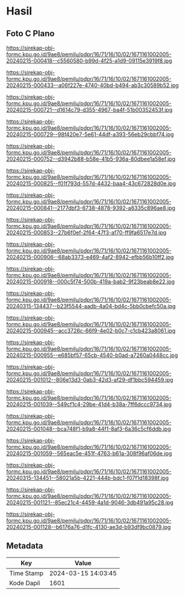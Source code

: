 # Hasil

## Foto C Plano

https://sirekap-obj-formc.kpu.go.id/9ae8/pemilu/pdpr/16/71/16/10/02/1671161002005-20240215-000418--c5560580-b99d-4f25-a1d9-09115e3919f8.jpg

https://sirekap-obj-formc.kpu.go.id/9ae8/pemilu/pdpr/16/71/16/10/02/1671161002005-20240215-000433--a06f227e-4740-40bd-b494-ab3c30589b52.jpg

https://sirekap-obj-formc.kpu.go.id/9ae8/pemilu/pdpr/16/71/16/10/02/1671161002005-20240215-000721--d1614c79-d355-4967-ba4f-51b00352453f.jpg

https://sirekap-obj-formc.kpu.go.id/9ae8/pemilu/pdpr/16/71/16/10/02/1671161002005-20240215-000729--98f420e7-5e61-44df-a393-56eb29cbbf74.jpg

https://sirekap-obj-formc.kpu.go.id/9ae8/pemilu/pdpr/16/71/16/10/02/1671161002005-20240215-000752--d3942b88-b58e-41b5-936a-80dbee1a58ef.jpg

https://sirekap-obj-formc.kpu.go.id/9ae8/pemilu/pdpr/16/71/16/10/02/1671161002005-20240215-000825--f01f793d-557d-4432-baa4-43c672828d0e.jpg

https://sirekap-obj-formc.kpu.go.id/9ae8/pemilu/pdpr/16/71/16/10/02/1671161002005-20240215-000841--2177dbf3-6738-4878-9392-a6335c896ae8.jpg

https://sirekap-obj-formc.kpu.go.id/9ae8/pemilu/pdpr/16/71/16/10/02/1671161002005-20240215-000853--27b6f0ef-2f64-47f3-af70-ff9fa6517e7d.jpg

https://sirekap-obj-formc.kpu.go.id/9ae8/pemilu/pdpr/16/71/16/10/02/1671161002005-20240215-000906--68ab3373-e469-4af2-8942-efbb56b10ff2.jpg

https://sirekap-obj-formc.kpu.go.id/9ae8/pemilu/pdpr/16/71/16/10/02/1671161002005-20240215-000918--000c5f74-500b-419a-bab2-9f23beab8e22.jpg

https://sirekap-obj-formc.kpu.go.id/9ae8/pemilu/pdpr/16/71/16/10/02/1671161002005-20240315-134437--b23f5544-aadb-4a04-bd4c-5bb0cbefc50a.jpg

https://sirekap-obj-formc.kpu.go.id/9ae8/pemilu/pdpr/16/71/16/10/02/1671161002005-20240215-000945--acc3726c-66f9-4e02-b0c7-c1cb423a8061.jpg

https://sirekap-obj-formc.kpu.go.id/9ae8/pemilu/pdpr/16/71/16/10/02/1671161002005-20240215-000955--e685bf57-65cb-4540-b0ad-a7260a0448cc.jpg

https://sirekap-obj-formc.kpu.go.id/9ae8/pemilu/pdpr/16/71/16/10/02/1671161002005-20240215-001012--806e13d3-0ab3-42d3-af29-df1bbc594459.jpg

https://sirekap-obj-formc.kpu.go.id/9ae8/pemilu/pdpr/16/71/16/10/02/1671161002005-20240215-001039--549cf1c4-29be-41d4-b38a-7ff6dccc9734.jpg

https://sirekap-obj-formc.kpu.go.id/9ae8/pemilu/pdpr/16/71/16/10/02/1671161002005-20240215-001048--bca748f1-b9a8-44f1-8af3-6a36c5cf6ddb.jpg

https://sirekap-obj-formc.kpu.go.id/9ae8/pemilu/pdpr/16/71/16/10/02/1671161002005-20240215-001059--565eac5e-451f-4763-b61a-308f96af06de.jpg

https://sirekap-obj-formc.kpu.go.id/9ae8/pemilu/pdpr/16/71/16/10/02/1671161002005-20240315-134451--58021a5b-4221-444b-bdc1-f07f1d18398f.jpg

https://sirekap-obj-formc.kpu.go.id/9ae8/pemilu/pdpr/16/71/16/10/02/1671161002005-20240215-001121--85ec21c4-4459-4a1d-9046-3db491a95c28.jpg

https://sirekap-obj-formc.kpu.go.id/9ae8/pemilu/pdpr/16/71/16/10/02/1671161002005-20240215-001128--b6176a76-d1fc-4130-ae3d-b93df9bc0879.jpg


## Metadata

| Key        | Value               |
| ---------- | ------------------- |
| Time Stamp | 2024-03-15 14:03:45 |
| Kode Dapil | 1601                |



